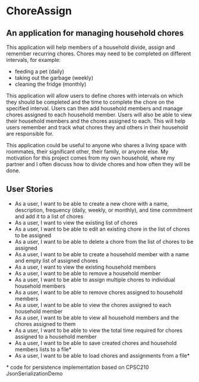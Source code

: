# ChoreAssign

## An application for managing household chores

This application will help members of a household divide, assign and remember recurring chores. Chores 
may need to be completed on different intervals, for example:

- feeding a pet (daily)
- taking out the garbage (weekly)
- cleaning the fridge (monthly)

This application will allow users to define chores with intervals on which they should be completed and the time to
complete the chore on the specified interval. Users can then add household members and manage chores assigned to each 
household member. Users will also be able to view their household members and the chores assigned to each. 
This will help users remember and track what chores they and others in their household are responsible for. 

This application could be useful to anyone who shares a living space with roommates, their significant
other, their family, or anyone else. My motivation for this project comes from my own household, where my partner and I
often discuss how to divide chores and how often they will be done.

## User Stories

- As a user, I want to be able to create a new chore with a name, description, frequency (daily, weekly, or monthly), 
  and time commitment and add it to a list of chores
- As a user, I want to view the existing list of chores
- As a user, I want to be able to edit an existing chore in the list of chores to be assigned
- As a user, I want to be able to delete a chore from the list of chores to be assigned
- As a user, I want to be able to create a household member with a name and empty list of assigned chores
- As a user, I want to view the existing household members
- As a user, I want to be able to remove a household member
- As a user, I want to be able to assign multiple chores to individual household members
- As a user, I want to be able to remove chores assigned to household members
- As a user, I want to be able to view the chores assigned to each household member
- As a user, I want to be able to view all household members and the chores assigned to them
- As a user, I want to be able to view the total time required for chores assigned to a household member
- As a user, I want to be able to save created chores and household members lists to a file*
- As a user, I want to be able to load chores and assignments from a file*

\* code for persistence implementation based on CPSC210 JsonSerializationDemo